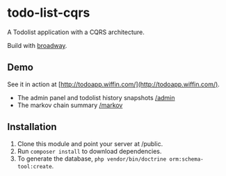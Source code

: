 # todo-list-cqrs

A Todolist application with a CQRS architecture.

Build with [broadway](https://github.com/qandidate-labs/broadway).

## Demo

See it in action at [http://todoapp.wiffin.com/](http://todoapp.wiffin.com/).

+ The admin panel and todolist history snapshots [/admin](http://todoapp.wiffin.com/admin)
+ The markov chain summary [/markov](http://todoapp.wiffin.com/markov)

## Installation

1. Clone this module and point your server at /public.
2. Run `composer install` to download dependencies.
3. To generate the database, `php vendor/bin/doctrine orm:schema-tool:create`.

